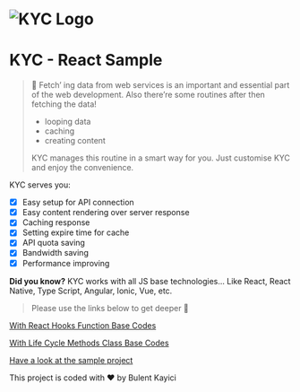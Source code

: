 # ![KYC Logo](http://bulentkyc.github.io/kyc-react-sample/kyc.png)
# KYC - React Sample


>🥁 Fetch’ ing data from web services is an important and essential part of the web development. Also there’re some routines after then fetching the data!
>- looping data
>- caching
>- creating content
>
> KYC manages this routine in a smart way for you. Just customise KYC and enjoy the convenience.

KYC serves you:

- [x]  Easy setup for API connection
- [x]  Easy content rendering over server response
- [x]  Caching response
- [x]  Setting expire time for cache
- [x]  API quota saving
- [x]  Bandwidth saving
- [x]  Performance improving

**Did you know?**
KYC works with all JS base technologies...
Like React, React Native, Type Script, Angular, Ionic, Vue, etc.

>Please use the links below to get deeper 👋

[With React Hooks Function Base Codes](https://github.com/bulentkyc/kyc-react-sample/tree/function-base)

[With Life Cycle Methods Class Base Codes](https://github.com/bulentkyc/kyc-react-sample/tree/class-base)

[Have a look at the sample project](https://bulentkyc.github.io/kyc-react-sample/)

This project is coded with ❤️ by Bulent Kayici